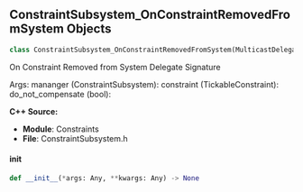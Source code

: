 ## ConstraintSubsystem_OnConstraintRemovedFromSystem Objects

```python
class ConstraintSubsystem_OnConstraintRemovedFromSystem(MulticastDelegateBase)
```

On Constraint Removed from System  Delegate Signature

Args:
    mananger (ConstraintSubsystem): 
    constraint (TickableConstraint): 
    do_not_compensate (bool):

**C++ Source:**

- **Module**: Constraints
- **File**: ConstraintSubsystem.h

<a id="unreal.ConstraintSubsystem_OnConstraintRemovedFromSystem.__init__"></a>

#### __init__

```python
def __init__(*args: Any, **kwargs: Any) -> None
```

<a id="unreal.ControlRig_OnControlSelectedBP"></a>